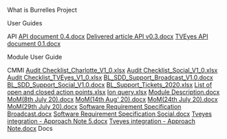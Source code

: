 What is Burrelles Project

User Guides

API [API document 0.4.docx](https://github.com/PriyaMoH/Test/files/7044326/API.document.0.4.docx)
[Delivered article API v0.3.docx](https://github.com/PriyaMoH/Test/files/7044330/Delivered.article.API.v0.3.docx)
[TVEyes API document 0.1.docx](https://github.com/PriyaMoH/Test/files/7044332/TVEyes.API.document.0.1.docx)

Module User Guide

CMMI [Audit Checklist_Charlotte_V1_0.xlsx](https://github.com/PriyaMoH/Test/files/7044281/Audit.Checklist_Charlotte_V1_0.xlsx)
[Audit Checklist_Social_V1_0.xlsx](https://github.com/PriyaMoH/Test/files/7044282/Audit.Checklist_Social_V1_0.xlsx)
[Audit Checklist_TVEyes_V1_0.xlsx](https://github.com/PriyaMoH/Test/files/7044283/Audit.Checklist_TVEyes_V1_0.xlsx)
[BL_SDD_Support_Broadcast_V1.0.docx](https://github.com/PriyaMoH/Test/files/7044284/BL_SDD_Support_Broadcast_V1.0.docx)
[BL_SDD_Support_Social_V1.0.docx](https://github.com/PriyaMoH/Test/files/7044285/BL_SDD_Support_Social_V1.0.docx)
[BL_Support_Tickets_2020.xlsx](https://github.com/PriyaMoH/Test/files/7044286/BL_Support_Tickets_2020.xlsx)
[List of open and closed action points.xlsx](https://github.com/PriyaMoH/Test/files/7044305/List.of.open.and.closed.action.points.xlsx)
[lon query.xlsx](https://github.com/PriyaMoH/Test/files/7044306/lon.query.xlsx)
[Module Description.docx](https://github.com/PriyaMoH/Test/files/7044307/Module.Description.docx)
[MoM(8th July 20).docx](https://github.com/PriyaMoH/Test/files/7044308/MoM.8th.July.20.docx)
[MoM(14th Aug' 20).docx](https://github.com/PriyaMoH/Test/files/7044309/MoM.14th.Aug.20.docx)
[MoM(24th July 20).docx](https://github.com/PriyaMoH/Test/files/7044311/MoM.24th.July.20.docx)
[MoM(29th July 20).docx](https://github.com/PriyaMoH/Test/files/7044312/MoM.29th.July.20.docx)
[Software Requirement Specification Broadcast.docx](https://github.com/PriyaMoH/Test/files/7044313/Software.Requirement.Specification.Broadcast.docx)
[Software Requirement Specification Social.docx](https://github.com/PriyaMoH/Test/files/7044314/Software.Requirement.Specification.Social.docx)
[Tveyes integration - Approach Note 5.docx](https://github.com/PriyaMoH/Test/files/7044315/Tveyes.integration.-.Approach.Note.5.docx)
[Tveyes integration - Approach Note.docx](https://github.com/PriyaMoH/Test/files/7044316/Tveyes.integration.-.Approach.Note.docx)
Docs

